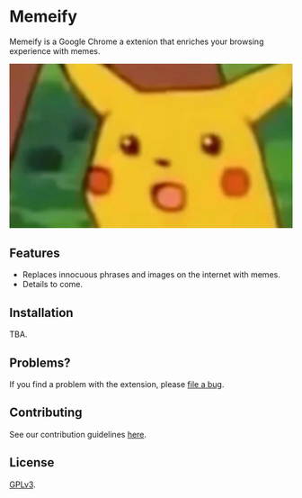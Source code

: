 # Memeify

Memeify is a Google Chrome a extenion that enriches your browsing experience with memes.

![Surprised Pikachu](images/pikachu-cropped.png)

## Features

- Replaces innocuous phrases and images on the internet with memes.
- Details to come.

## Installation

TBA.

## Problems?

If you find a problem with the extension, please [file a bug](https://github.com/nyu-ossd-s19/memeify-team-1/issues/new).

## Contributing

See our contribution guidelines [here](https://github.com/nyu-ossd-s19/memeify-team-1/blob/master/LICENSE).

## License

[GPLv3](https://github.com/nyu-ossd-s19/memeify-team-1/blob/master/LICENSE).